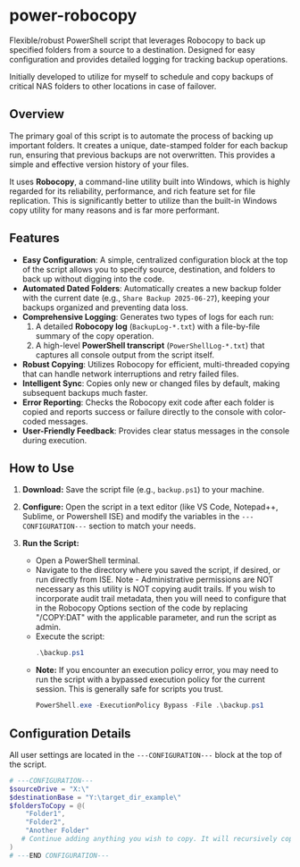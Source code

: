 # power-robocopy
Flexible/robust PowerShell script that leverages Robocopy to back up specified folders from a source to a destination. Designed for easy configuration and provides detailed logging for tracking backup operations.

Initially developed to utilize for myself to schedule and copy backups of critical NAS folders to other locations in case of failover. 

## Overview

The primary goal of this script is to automate the process of backing up important folders. It creates a unique, date-stamped folder for each backup run, ensuring that previous backups are not overwritten. This provides a simple and effective version history of your files.

It uses **Robocopy**, a command-line utility built into Windows, which is highly regarded for its reliability, performance, and rich feature set for file replication. This is significantly better to utilize than the built-in Windows copy utility for many reasons and is far more performant.

## Features

-   **Easy Configuration**: A simple, centralized configuration block at the top of the script allows you to specify source, destination, and folders to back up without digging into the code.
-   **Automated Dated Folders**: Automatically creates a new backup folder with the current date (e.g., `Share Backup 2025-06-27`), keeping your backups organized and preventing data loss.
-   **Comprehensive Logging**: Generates two types of logs for each run:
    1.  A detailed **Robocopy log** (`BackupLog-*.txt`) with a file-by-file summary of the copy operation.
    2.  A high-level **PowerShell transcript** (`PowerShellLog-*.txt`) that captures all console output from the script itself.
-   **Robust Copying**: Utilizes Robocopy for efficient, multi-threaded copying that can handle network interruptions and retry failed files.
-   **Intelligent Sync**: Copies only new or changed files by default, making subsequent backups much faster.
-   **Error Reporting**: Checks the Robocopy exit code after each folder is copied and reports success or failure directly to the console with color-coded messages.
-   **User-Friendly Feedback**: Provides clear status messages in the console during execution.

## How to Use

1.  **Download:** Save the script file (e.g., `backup.ps1`) to your machine.

2.  **Configure:** Open the script in a text editor (like VS Code, Notepad++, Sublime, or Powershell ISE) and modify the variables in the `---CONFIGURATION---` section to match your needs.

3.  **Run the Script:**
    *   Open a PowerShell terminal.
    *   Navigate to the directory where you saved the script, if desired, or run directly from ISE. Note - Administrative permissions are NOT necessary as this utility is NOT copying audit trails. If you wish to incorporate audit trail metadata, then you will need to configure that in the Robocopy Options section of the code by replacing "/COPY:DAT" with the applicable parameter, and run the script as admin.
    *   Execute the script:
        ```powershell
        .\backup.ps1
        ```
    *   **Note:** If you encounter an execution policy error, you may need to run the script with a bypassed execution policy for the current session. This is generally safe for scripts you trust.
        ```powershell
        PowerShell.exe -ExecutionPolicy Bypass -File .\backup.ps1
        ```

## Configuration Details

All user settings are located in the `---CONFIGURATION---` block at the top of the script.

```powershell
# ---CONFIGURATION---
$sourceDrive = "X:\"
$destinationBase = "Y:\target_dir_example\"
$foldersToCopy = @(
    "Folder1",
    "Folder2",
    "Another Folder"
   # Continue adding anything you wish to copy. It will recursively copy content from within these folders and log each item copied.
)
# ---END CONFIGURATION---
